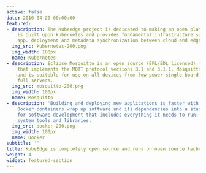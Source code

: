 ```yaml
---
active: false
date: 2016-04-20 00:00:00
featured:
- description: The Kubeedge project is dedicated to making an open platform, which
    is built upon kubernetes and provides fundamental infrastructure support for network,
    app. deployment and metadata synchronization between cloud and edge.
  img_src: kubernetes-200.png
  img_width: 100px
  name: Kubernetes
- description: Eclipse Mosquitto is an open source (EPL/EDL licensed) message broker
    that implements the MQTT protocol versions 3.1 and 3.1.1. Mosquitto is lightweight
    and is suitable for use on all devices from low power single board computers to
    full servers.
  img_src: mosquitto-200.png
  img_width: 100px
  name: Mosquitto
- description: 'Building and deploying new applications is faster with containers.
    Docker containers wrap up software and its dependencies into a standardized unit
    for software development that includes everything it needs to run: code, runtime,
    system tools and libraries.'
  img_src: docker-200.png
  img_width: 100px
  name: Docker
subtitle: ''
title: KubeEdge is completely open source and runs on open source technologies
weight: 4
widget: featured-section
---
```

